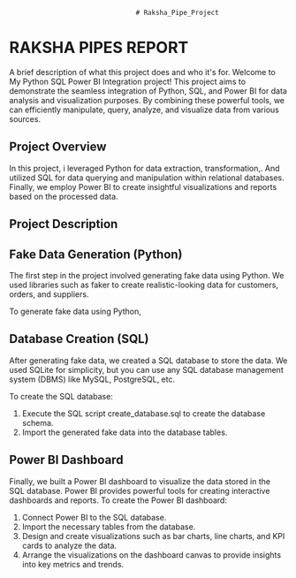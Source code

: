                                     # Raksha_Pipe_Project

# RAKSHA PIPES  REPORT

A brief description of what this project does and who it's for.
Welcome to My  Python SQL Power BI Integration project! This project aims to demonstrate the seamless integration of Python, SQL, and Power BI for data analysis and visualization purposes. By combining these powerful tools, we can efficiently manipulate, query, analyze, and visualize data from various sources.


## Project Overview

In this project, i leveraged Python for data extraction, transformation,. And utilized SQL for data querying and manipulation within relational databases. Finally, we employ Power BI to create insightful visualizations and reports based on the processed data.
##  Project Description

 ## Fake Data Generation (Python)

The first step in the project involved generating fake data using Python. We used libraries such as faker to create realistic-looking data for customers, orders, and suppliers.

To generate fake data using Python, 

## Database Creation (SQL)

After generating fake data, we created a SQL database to store the data. We used SQLite for simplicity, but you can use any SQL database management system (DBMS) like MySQL, PostgreSQL, etc.

To create the SQL database:
1. Execute the SQL script create_database.sql to create the database schema.
2. Import the generated fake data into the database tables.

## Power BI Dashboard

Finally, we built a Power BI dashboard to visualize the data stored in the SQL database. Power BI provides powerful tools for creating interactive dashboards and reports.
To create the Power BI dashboard:
1. Connect Power BI to the SQL database.
2. Import the necessary tables from the database.
3. Design and create visualizations such as bar charts, line charts, and KPI cards to analyze the data.
4. Arrange the visualizations on the dashboard canvas to provide insights into key metrics and trends.
